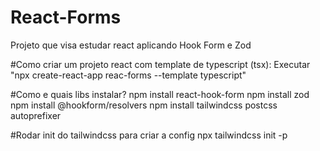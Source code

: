 # React-Forms
Projeto que visa estudar react aplicando Hook Form e Zod

#Como criar um projeto react com template de typescript (tsx):
Executar "npx create-react-app reac-forms --template typescript"

#Como e quais libs instalar?
npm install react-hook-form
npm install zod
npm install @hookform/resolvers
npm install tailwindcss postcss autoprefixer

#Rodar init do tailwindcss para criar a config
npx tailwindcss init -p